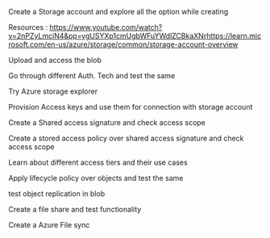 
Create a Storage account and explore all the option while creating

Resources :
https://www.youtube.com/watch?v=2nPZyLmciN4&pp=ygUSYXp1cmUgbWFuYWdlZCBkaXNrhttps://learn.microsoft.com/en-us/azure/storage/common/storage-account-overview

Upload and access the blob

Go through different Auth. Tech and test the same

Try Azure storage explorer

Provision Access keys and use them for connection with storage account

Create a Shared access signature and check access scope

Create a stored access policy over shared access signature and check access scope

Learn about different access tiers and their use cases

Apply lifecycle policy over objects and test the same

test object replication in blob


Create a file share and test functionality

Create a Azure File sync
